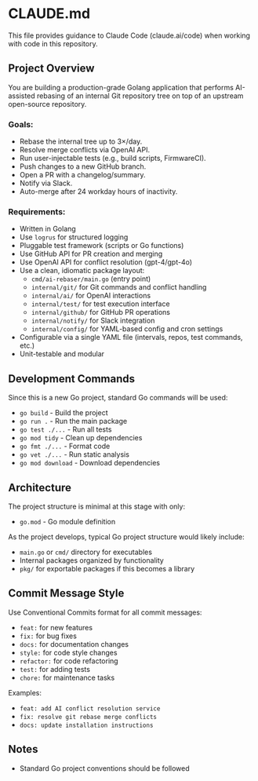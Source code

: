 # CLAUDE.md

This file provides guidance to Claude Code (claude.ai/code) when working with code in this repository.

## Project Overview

You are building a production-grade Golang application that performs AI-assisted rebasing of an internal Git repository tree on top of an upstream open-source repository.

### Goals:
- Rebase the internal tree up to 3×/day.
- Resolve merge conflicts via OpenAI API.
- Run user-injectable tests (e.g., build scripts, FirmwareCI).
- Push changes to a new GitHub branch.
- Open a PR with a changelog/summary.
- Notify via Slack.
- Auto-merge after 24 workday hours of inactivity.

### Requirements:
- Written in Golang
- Use `logrus` for structured logging
- Pluggable test framework (scripts or Go functions)
- Use GitHub API for PR creation and merging
- Use OpenAI API for conflict resolution (gpt-4/gpt-4o)
- Use a clean, idiomatic package layout:
  - `cmd/ai-rebaser/main.go` (entry point)
  - `internal/git/` for Git commands and conflict handling
  - `internal/ai/` for OpenAI interactions
  - `internal/test/` for test execution interface
  - `internal/github/` for GitHub PR operations
  - `internal/notify/` for Slack integration
  - `internal/config/` for YAML-based config and cron settings
- Configurable via a single YAML file (intervals, repos, test commands, etc.)
- Unit-testable and modular

## Development Commands

Since this is a new Go project, standard Go commands will be used:

- `go build` - Build the project
- `go run .` - Run the main package
- `go test ./...` - Run all tests
- `go mod tidy` - Clean up dependencies
- `go fmt ./...` - Format code
- `go vet ./...` - Run static analysis
- `go mod download` - Download dependencies

## Architecture

The project structure is minimal at this stage with only:
- `go.mod` - Go module definition

As the project develops, typical Go project structure would likely include:
- `main.go` or `cmd/` directory for executables
- Internal packages organized by functionality
- `pkg/` for exportable packages if this becomes a library

## Commit Message Style

Use Conventional Commits format for all commit messages:
- `feat:` for new features
- `fix:` for bug fixes
- `docs:` for documentation changes
- `style:` for code style changes
- `refactor:` for code refactoring
- `test:` for adding tests
- `chore:` for maintenance tasks

Examples:
- `feat: add AI conflict resolution service`
- `fix: resolve git rebase merge conflicts`
- `docs: update installation instructions`

## Notes

- Standard Go project conventions should be followed
